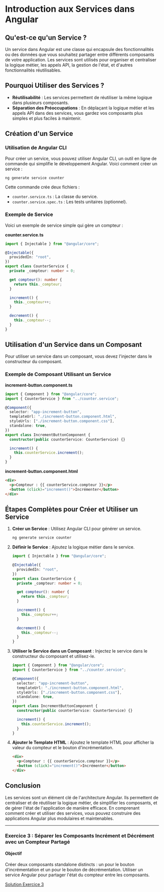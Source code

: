 # Introduction aux Services dans Angular

## Qu'est-ce qu'un Service ?

Un service dans Angular est une classe qui encapsule des fonctionnalités ou des données que vous souhaitez partager entre différents composants de votre application. Les services sont utilisés pour organiser et centraliser la logique métier, les appels API, la gestion de l'état, et d'autres fonctionnalités réutilisables.

## Pourquoi Utiliser des Services ?

- **Réutilisabilité** : Les services permettent de réutiliser la même logique dans plusieurs composants.
- **Séparation des Préoccupations** : En déplaçant la logique métier et les appels API dans des services, vous gardez vos composants plus simples et plus faciles à maintenir.

## Création d'un Service

### Utilisation de Angular CLI

Pour créer un service, vous pouvez utiliser Angular CLI, un outil en ligne de commande qui simplifie le développement Angular. Voici comment créer un service :

```bash
ng generate service counter
```

Cette commande crée deux fichiers :

- `counter.service.ts` : La classe du service.
- `counter.service.spec.ts` : Les tests unitaires (optionnel).

### Exemple de Service

Voici un exemple de service simple qui gère un compteur :

**counter.service.ts**

```typescript
import { Injectable } from "@angular/core";

@Injectable({
  providedIn: "root",
})
export class CounterService {
  private _compteur: number = 0;

  get compteur(): number {
    return this._compteur;
  }

  increment() {
    this._compteur++;
  }

  decrement() {
    this._compteur--;
  }
}
```

## Utilisation d'un Service dans un Composant

Pour utiliser un service dans un composant, vous devez l'injecter dans le constructeur du composant.

### Exemple de Composant Utilisant un Service

**increment-button.component.ts**

```typescript
import { Component } from "@angular/core";
import { CounterService } from "../counter.service";

@Component({
  selector: "app-increment-button",
  templateUrl: "./increment-button.component.html",
  styleUrls: ["./increment-button.component.css"],
  standalone: true,
})
export class IncrementButtonComponent {
  constructor(public counterService: CounterService) {}

  increment() {
    this.counterService.increment();
  }
}
```

**increment-button.component.html**

```html
<div>
  <p>Compteur : {{ counterService.compteur }}</p>
  <button (click)="increment()">Incrémenter</button>
</div>
```

## Étapes Complètes pour Créer et Utiliser un Service

1. **Créer un Service** : Utilisez Angular CLI pour générer un service.

   ```bash
   ng generate service counter
   ```

2. **Définir le Service** : Ajoutez la logique métier dans le service.

   ```typescript
   import { Injectable } from "@angular/core";

   @Injectable({
     providedIn: "root",
   })
   export class CounterService {
     private _compteur: number = 0;

     get compteur(): number {
       return this._compteur;
     }

     increment() {
       this._compteur++;
     }

     decrement() {
       this._compteur--;
     }
   }
   ```

3. **Utiliser le Service dans un Composant** : Injectez le service dans le constructeur du composant et utilisez-le.

   ```typescript
   import { Component } from "@angular/core";
   import { CounterService } from "../counter.service";

   @Component({
     selector: "app-increment-button",
     templateUrl: "./increment-button.component.html",
     styleUrls: ["./increment-button.component.css"],
     standalone: true,
   })
   export class IncrementButtonComponent {
     constructor(public counterService: CounterService) {}

     increment() {
       this.counterService.increment();
     }
   }
   ```

4. **Ajouter le Template HTML** : Ajoutez le template HTML pour afficher la valeur du compteur et le bouton d'incrémentation.
   ```html
   <div>
     <p>Compteur : {{ counterService.compteur }}</p>
     <button (click)="increment()">Incrémenter</button>
   </div>
   ```

## Conclusion

Les services sont un élément clé de l'architecture Angular. Ils permettent de centraliser et de réutiliser la logique métier, de simplifier les composants, et de gérer l'état de l'application de manière efficace. En comprenant comment créer et utiliser des services, vous pouvez construire des applications Angular plus modulaires et maintenables.

---

### Exercice 3 : Séparer les Composants Incrément et Décrément avec un Compteur Partagé

#### Objectif

Créer deux composants standalone distincts : un pour le bouton d'incrémentation et un pour le bouton de décrémentation. Utiliser un service Angular pour partager l'état du compteur entre les composants.

[Solution Exercice 3](./exercices/3-solution-composant-increment-decrement-separes.md)
